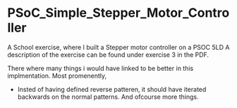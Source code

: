 # PSoC_Simple_Stepper_Motor_Controller
A School exercise, where I built a Stepper motor controller on a PSOC 5LD
A description of the exercise can be found under exercise 3 in the PDF. 

There where many things i would have linked to be better in this implmentation. 
Most promenently, 
- Insted of having defined reverse patteren, it should have iterated backwards on the normal patterns. 
And ofcourse more things. 
